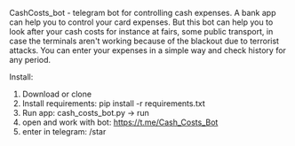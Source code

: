 CashCosts_bot - telegram bot for controlling cash expenses. A bank app can help you to control your card expenses. But
this bot can help you to look after your cash costs for instance at fairs, some public transport, in case the terminals
aren't working because of the blackout due to terrorist attacks. You can enter your expenses in a simple way and check
history for any period. 

Install:

1. Download or clone
2. Install requirements:
pip install -r requirements.txt
3. Run app: 
cash_costs_bot.py -> run
4. open and work with bot:
https://t.me/Cash_Costs_Bot
5. enter in telegram:
 /star
